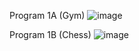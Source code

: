 Program 1A (Gym)
![image](https://github.com/user-attachments/assets/9ac72a43-bac8-4e76-9069-4e96f82b0ce6)

Program 1B (Chess)
![image](https://github.com/user-attachments/assets/612befaf-1d36-42ac-ac10-00487de44055)
